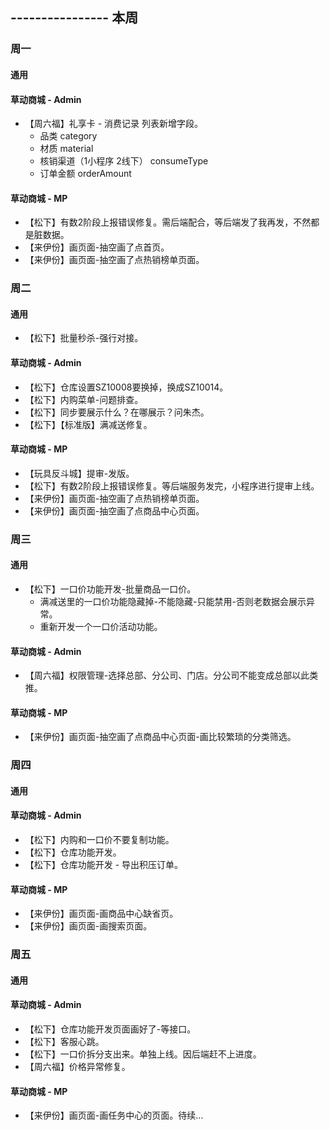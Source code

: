 ## ---------------- 本周

### 周一
#### 通用
#### 草动商城 - Admin
* 【周六福】礼享卡 - 消费记录 列表新增字段。
  - 品类 category
  - 材质 material
  - 核销渠道（1小程序 2线下）  consumeType
  - 订单金额 orderAmount
#### 草动商城 - MP
* 【松下】有数2阶段上报错误修复。需后端配合，等后端发了我再发，不然都是脏数据。
* 【来伊份】画页面-抽空画了点首页。
* 【来伊份】画页面-抽空画了点热销榜单页面。

### 周二
#### 通用
* 【松下】批量秒杀-强行对接。
#### 草动商城 - Admin
* 【松下】仓库设置SZ10008要换掉，换成SZ10014。
* 【松下】内购菜单-问题排查。
* 【松下】同步要展示什么？在哪展示？问朱杰。
* 【松下】【标准版】满减送修复。
#### 草动商城 - MP
* 【玩具反斗城】提审-发版。
* 【松下】有数2阶段上报错误修复。等后端服务发完，小程序进行提审上线。
* 【来伊份】画页面-抽空画了点热销榜单页面。
* 【来伊份】画页面-抽空画了点商品中心页面。

### 周三
#### 通用
* 【松下】一口价功能开发-批量商品一口价。
  - 满减送里的一口价功能隐藏掉-不能隐藏-只能禁用-否则老数据会展示异常。
  - 重新开发一个一口价活动功能。
#### 草动商城 - Admin
* 【周六福】权限管理-选择总部、分公司、门店。分公司不能变成总部以此类推。
#### 草动商城 - MP
* 【来伊份】画页面-抽空画了点商品中心页面-画比较繁琐的分类筛选。

### 周四
#### 通用
#### 草动商城 - Admin
* 【松下】内购和一口价不要复制功能。
* 【松下】仓库功能开发。
* 【松下】仓库功能开发 - 导出积压订单。
#### 草动商城 - MP
* 【来伊份】画页面-画商品中心缺省页。
* 【来伊份】画页面-画搜索页面。

### 周五
#### 通用
#### 草动商城 - Admin
* 【松下】仓库功能开发页面画好了-等接口。
* 【松下】客服心跳。
* 【松下】一口价拆分支出来。单独上线。因后端赶不上进度。
* 【周六福】价格异常修复。
#### 草动商城 - MP
* 【来伊份】画页面-画任务中心的页面。待续...
